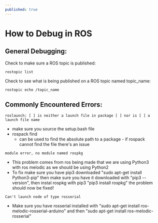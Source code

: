 ```yaml
---
published: true
---
```

# How to Debug in ROS

## General Debugging:

Check to make sure a ROS topic is published:
```
rostopic list
```

Check to see what is being published on a ROS topic named topic_name:
```
rostopic echo /topic_name
```

## Commonly Encountered Errors:

```
roslaunch: [ ] is neither a launch file in package [ ] nor is [ ] a launch file name
```
* make sure you source the setup.bash file
* rospack find
    * can be used to find the absolute path to a package - if rospack cannot find the file there's an issue
    
```
module error, no module named rospkg
```
* This problem comes from ros being made that we are using Python3 with ros melodic as we should be using Python2
* To fix make sure you have pip3 downloaded "sudo apt-get install Python3-pip" then make sure you have it downloaded with "pip3 --version", then instal rospkg with pip3 "pip3 install rospkg" the problem should now be fixed!

```
Can't launch node of type rosserial
```
* Make sure you have rosserial installed with "sudo apt-get install ros-melodic-rosserial-arduino" and then "sudo apt-get install ros-melodic-rosserial"
